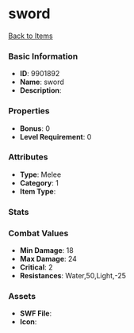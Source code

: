 # sword



[Back to Items](../items.md)

### Basic Information

- **ID**: 9901892
- **Name**: sword
- **Description**: 

### Properties

- **Bonus**: 0
- **Level Requirement**: 0

### Attributes

- **Type**: Melee
- **Category**: 1
- **Item Type**: 

### Stats


### Combat Values

- **Min Damage**: 18
- **Max Damage**: 24
- **Critical**: 2
- **Resistances**: Water,50,Light,-25

### Assets

- **SWF File**: 
- **Icon**: 

